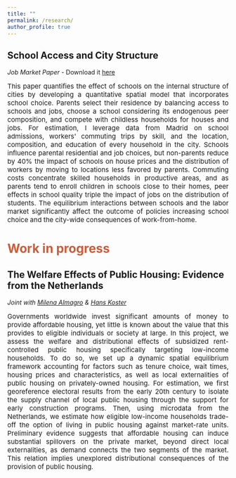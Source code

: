 ```yaml
---
title: ""
permalink: /research/
author_profile: true
---
```


## School Access and City Structure
*Job Market Paper* - Download it <a href="https://giorgiopietrabissa.github.io/files/school_sorting.pdf" target="_blank">here</a>

<div align='justify'>
<span style="font-size:15px">
This paper quantifies the effect of schools on the internal structure of cities by developing a quantitative spatial model that incorporates school choice. Parents select their residence by balancing access to schools and jobs, choose a school considering its endogenous peer composition, and compete with childless households for houses and jobs. For estimation, I leverage data from Madrid on school admissions, workers' commuting trips by skill, and the location, composition, and education of every household in the city. Schools influence parental residential and job choices, but non-parents reduce by 40% the impact of schools on house prices and the distribution of workers by moving to locations less favored by parents. Commuting costs concentrate skilled households in productive areas, and as parents tend to enroll children in schools close to their homes, peer effects in school quality triple the impact of jobs on the distribution of students. The equilibrium interactions between schools and the labor market significantly affect the outcome of policies increasing school choice and the city-wide consequences of work-from-home.
</span>
</div>

# <span style="color:#CF5C36"> Work in progress </span>

## The Welfare Effects of Public Housing: Evidence from the Netherlands
*Joint with <a href="https://www.milena-almagro.com/" target="_blank">Milena Almagro</a> & <a href="https://www.urbaneconomics.nl/" target="_blank">Hans Koster</a>*

<div align='justify'>
<span style="font-size:15px">
Governments worldwide invest significant amounts of money to provide affordable housing, yet little is known about the value that this provides to eligible individuals or society at large. In this project, we assess the welfare and distributional effects of subsidized rent-controlled public housing specifically targeting low-income households. To do so, we set up a dynamic spatial equilibrium framework accounting for factors such as tenure choice, wait times, housing prices and characteristics, as well as local externalities of public housing on privately-owned housing. For estimation, we first georeference electoral results from the early 20th century to isolate the supply channel of local public housing through the support for early construction programs. Then, using microdata from the Netherlands, we estimate how eligible low-income households trade-off the option of living in public housing against market-rate units. Preliminary evidence suggests that affordable housing can induce substantial spillovers on the private market, beyond direct local externalities, as demand connects the two segments of the market. This relation implies unexplored distributional consequences of the provision of public housing.
</span>
</div>
